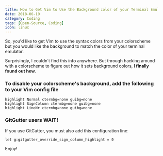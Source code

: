 ```yaml
---
title: How to Get Vim to Use the Background color of your Terminal Emulator instead of the colorscheme
date: 2018-06-10
category: Coding
tags: [Open-Source, Coding]
icon: linux
---
```


So, you'd like to get Vim to use the syntax colors from your colorscheme but you would like the background to match the color of your terminal emulator.

Surprisingly, I couldn't find this info anywhere. But through hacking around with a colorscheme to figure out how it sets background colors, **I finally found out how**.

### To disable your colorscheme's background, add the following to your Vim config file

```vim
highlight Normal ctermbg=none guibg=none
highlight SignColumn ctermbg=none guibg=none
highlight LineNr ctermbg=none guibg=none
```

### GitGutter users WAIT!

If you use GitGutter, you must also add this configuration line:

```vim
let g:gitgutter_override_sign_column_highlight = 0
```

Enjoy!

